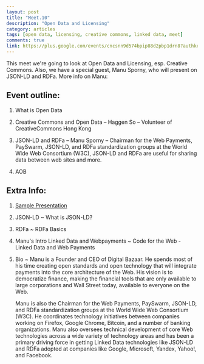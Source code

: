 ```yaml
---
layout: post
title: "Meet.10"
description: "Open Data and Licensing"
category: articles
tags: [open data, licensing, creative commons, linked data, meet]
comments: true
link: https://plus.google.com/events/cncsnn9d574bpip88d2pbp1drn8?authkey=CLHs296f_OexCw
---
```


This meet we're going to look at Open Data and Licensing, esp. Creative Commons. Also, we have a special guest, Manu Sporny, who will present on JSON-LD and RDFa. More info on Manu:

## Event outline:

1. What is Open Data

2. Creative Commons and Open Data – Haggen So – Volunteer of CreativeCommons Hong Kong

3. JSON-LD and RDFa – Manu Sporny – Chairman for the Web Payments, PaySwarm, JSON-LD, and RDFa standardization groups at the World Wide Web Consortium (W3C), JSON-LD and RDFa are useful for sharing data between web sites and more.

4. AOB

## Extra Info:

1. [Sample Presentation](https://payswarm.com/slides/2013/banodejs-jsonld/#slide1)

2. JSON-LD ~
	What is JSON-LD?

3. RDFa ~
	RDFa Basics

4. Manu's Intro Linked Data and Webpayments ~
	Code for the Web - Linked Data and Web Payments

5. Bio ~
	Manu is a Founder and CEO of Digital Bazaar. He spends most of his time creating open standards and open technology that will integrate payments into the core architecture of the Web. His vision is to democratize finance, making the financial tools that are only available to large corporations and Wall Street today, available to everyone on the Web.

	Manu is also the Chairman for the Web Payments, PaySwarm, JSON-LD, and RDFa standardization groups at the World Wide Web Consortium (W3C). He coordinates technology initiatives between companies working on Firefox, Google Chrome, Bitcoin, and a number of banking organizations. Manu also oversees technical development of core Web technologies across a wide variety of technology areas and has been a primary driving force in getting Linked Data technologies like JSON-LD and RDFa adopted at companies like Google, Microsoft, Yandex, Yahoo!, and Facebook.